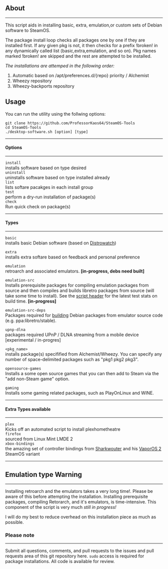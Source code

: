 ## About
***
This script aids in installing basic, extra, emulation,or custom 
sets of Debian software to SteamOS. 

The package install loop checks all packages one by one if they are installed first. 
If any given pkg is not, it then checks for a prefix !broken! in any dynamically called list
(basic,extra,emulation, and so on). Pkg names marked !broken! are skipped and the rest are attempted to be installed. 

*The installations are attemped in the following order:*

1. Automatic based on /apt/preferences.d/{repo} priority / Alchemist
2. Wheezy repository
3. Wheezy-backports repository

## Usage

You can run the utility using the follwing options:

```
git clone https://github.com/ProfessorKaos64/SteamOS-Tools
cd SteamOS-Tools
./desktop-software.sh [option] [type]
```

***
#### Options
***
`install`     
installs software based on type desired  
`uninstall`     
uninstalls software based on type installed already  
`list`     
lists softare pacakges in each install group  
`test`       
perform a dry-run installation of package(s)   
`check`         
Run quick check on package(s)  

***
#### Types
***
`basic`    
installs basic Debian software (based on [Distrowatch](http://distrowatch.com/table.php?distribution=debian))  

`extra`  
installs extra softare based on feedback and personal preference  

`emulation`          
retroarch and associated emulators. **[in-progress, debs need built]**  

`emulation-src`  
Installs prerequisite packages for compiling emulation packages from source and then compiles and builds libretro packages from source (will take some time to install). See the [script header](https://github.com/ProfessorKaos64/SteamOS-Tools/blob/master/scriptmodules/emu-from-source.shinc) for the latest test stats on build time.  **[in-progress]**     

`emulation-src-deps`            
Packages required for [building](https://wiki.debian.org/CreatePackageFromPPA) Debian packages from emulator source code (e.g. ppa:libretro/stable).  

`upnp-dlna`            
packages required UPnP / DLNA streaming from a mobile device [experimental / in-progres]    

`<pkg_name>`     
installs package(s) specifified from Alchemist/Wheezy. You can specify any number of space-delimited packages such as "pkg1 pkg2 pkg3".  

`opensource-games`         
Installs a some open source games that you can then add to Steam via the "add non-Steam game" option.

`gaming`         
Installs some gaming related packages, such as PlayOnLinux and WINE.   
***
#### Extra Types available
***
`plex`      
Kicks off an automated script to install plexhometheatre  
`firefox`      
sourced from Linux Mint LMDE 2  
`xbox-bindings`      
the amazing set of controller bindings from [Sharkwouter](https://github.com/sharkwouter) and his [VaporOS 2](https://steamcommunity.com/groups/steamuniverse/discussions/1/612823460253620427/) SteamOS variant

***
## Emulation type Warning
***
Installing retroarch and the emulators takes a very long time!. Please be aware of this before attempting the installation. Installing prerequisite packages, compiling Retorarch, and it's emulators, is time-intensive. This component of the script is very much *still in progress!* 

I will do my best to reduce overhead on this installation piece as much as possible.

### Please note
***

Submit all questions, comments, and pull requests to the issues and pull requests area of this git repository here. `sudo` access is required for package installations. All code is available for review.
